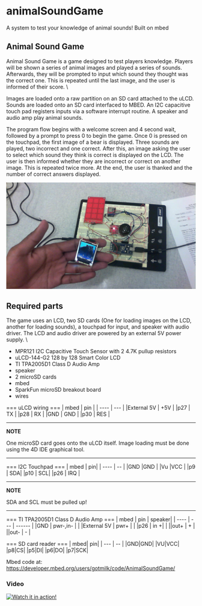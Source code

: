 # animalSoundGame
A system to test your knowledge of animal sounds! Built on mbed


## Animal Sound Game 
Animal Sound Game is a game designed to test players knowledge. Players will be shown a series of animal images and played a series of sounds. Afterwards, they will be prompted to input which sound they thought was the correct one. This is repeated until the last image, and the user is informed of their score. \\

Images are loaded onto a raw partition on an SD card attached to the uLCD. Sounds are loaded onto an SD card interfaced to MBED. An I2C capacitive touch pad registers inputs via a software interrupt routine. A speaker and audio amp play animal sounds.  

The program flow begins with a welcome screen and 4 second wait, followed by a prompt to press 0 to begin the game. Once 0 is pressed on the touchpad, the first image of a bear is displayed. Three sounds are played, two incorrect and one correct. After this, an image asking the user to select which sound they think is correct is displayed on the LCD. The user is then informed whether they are incorrect or correct on another image. This is repeated twice more. At the end, the user is thanked and the number of correct answers displayed. 

![Animal Sound Game](images/animalsoundgame.jpg)


## Required parts 
The game uses an LCD, two SD cards (One for loading images on the LCD, another for loading sounds), a touchpad for input, and speaker with audio driver. The LCD and audio driver are powered by an external 5V power supply. \\
* MPR121 I2C Capacitive Touch Sensor with 2 4.7K pullup resistors
* uLCD-144-G2 128 by 128 Smart Color LCD
* TI TPA2005D1 Class D Audio Amp
* speaker
* 2 microSD cards
* mbed
* SparkFun microSD breakout board
* wires



=== uLCD wiring ===
| mbed | pin |
| ---- | --- |
|External 5V | +5V    |
|p27 | TX     |
|p28 | RX     |
|GND | GND    |
|p30 | RES    |
  
---
**NOTE**

One microSD card goes onto the uLCD itself. Image loading must be done using the 4D IDE graphical tool.

---

=== I2C Touchpad ===
| mbed | pin|
| ---- | -- |
|GND |GND |
|Vu |VCC |
|p9 | SDA|
|p10 | SCL|
|p26 | IRQ |
  
---
**NOTE**

SDA and SCL must be pulled up!

---

=== TI TPA2005D1 Class D Audio Amp ===
| mbed | pin | speaker|
| ---- | --- | ------ |
|GND | pwr-,in- | |
|External 5V | pwr+ | |
|p26 | in +| |
||out+ | + |
||out- | - |

=== SD card reader ===
| mbed| pin|
| --- | -- |
|GND|GND|
|VU|VCC|
|p8|CS|
|p5|DI|
|p6|DO|
|p7|SCK|

Mbed code at: https://developer.mbed.org/users/gotmilk/code/AnimalSoundGame/


### Video
[![Watch it in action!](https://img.youtube.com/vi/_tn-hKYD9F8/0.jpg)](https://www.youtube.com/watch?v=_tn-hKYD9F8)


